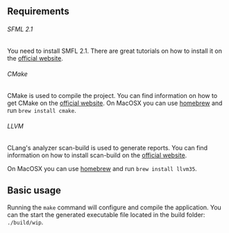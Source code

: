## Requirements

###### SFML 2.1

You need to install SMFL 2.1. There are great tutorials on how to install it on the [official website](http://www.sfml-dev.org/tutorials/2.1/).

###### CMake

CMake is used to compile the project. You can find information on how to get CMake on the [official website](http://www.cmake.org/). On MacOSX you can use [homebrew](http://mxcl.github.io/homebrew/) and  run `brew install cmake`.

###### LLVM

CLang's analyzer scan-build is used to generate reports. You can find information on how to install scan-build on the [official website](http://clang-analyzer.llvm.org/index.html).

On MacOSX you can use [homebrew](http://mxcl.github.io/homebrew/) and  run `brew install llvm35`.

## Basic usage

Running the `make` command will configure and compile the application. You can the start the generated executable file located in the build folder: `./build/wip`.
